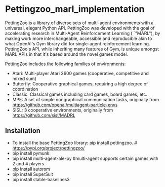 # Pettingzoo_marl_implementation

PettingZoo is a library of diverse sets of multi-agent environments with a universal, elegant Python API. PettingZoo was developed with the goal of accelerating research in Multi-Agent Reinforcement Learning (``"MARL"), by making work more interchangeable, accessible and reproducible akin to what OpenAI's Gym library did for single-agent reinforcement learning. PettingZoo's API, while inheriting many features of Gym, is unique amongst MARL APIs in that it's based around the novel games model.

PettingZoo includes the following families of environments:

* Atari: Multi-player Atari 2600 games (cooperative, competitive and mixed sum)
* Butterfly: Cooperative graphical games, requiring a high degree of coordination
* Classic: Classical games including card games, board games, etc.
* MPE: A set of simple nongraphical communication tasks, originally from https://github.com/openai/multiagent-particle-envs
* SISL: 3 cooperative environments, originally from https://github.com/sisl/MADRL

## Installation 
* To install the base PettingZoo library: pip install pettingzoo.    # https://pypi.org/project/pettingzoo/
* pip install pymunk
* pip install multi-agent-ale-py   #multi-agent supports certain games with 2 and 4 players
* pip install autorom
* pip install SuperSuit
* pip install stable-baselines3
